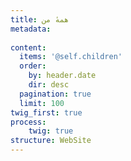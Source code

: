 ```yaml
---
title: همهٔ من
metadata:
    
content:
  items: '@self.children'
  order:
    by: header.date
    dir: desc
  pagination: true
  limit: 100
twig_first: true
process:
	twig: true
structure: WebSite
---
```

